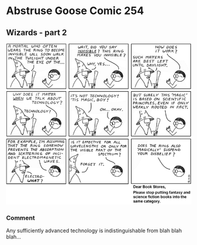 # Abstruse Goose Comic 254
## Wizards - part 2

![image](comics/improbable_possibilities_plausible_impossibilities.png)
### Comment
Any sufficiently advanced technology is indistinguishable from blah blah blah...
